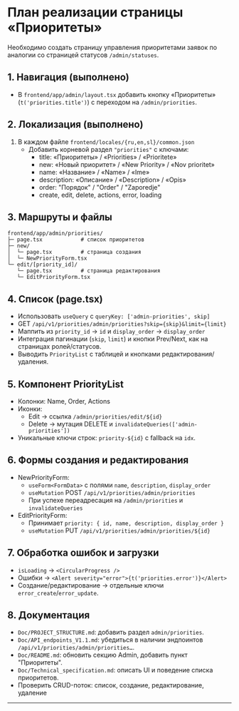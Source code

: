 # План реализации страницы «Приоритеты»

Необходимо создать страницу управления приоритетами заявок по аналогии со страницей статусов `/admin/statuses`.

## 1. Навигация (выполнено)
- В `frontend/app/admin/layout.tsx` добавить кнопку «Приоритеты» (`t('priorities.title')`) с переходом на `/admin/priorities`.

## 2. Локализация (выполнено)
1. В каждом файле `frontend/locales/{ru,en,sl}/common.json`
   - Добавить корневой раздел `"priorities"` с ключами:
     - title: «Приоритеты» / «Priorities» / «Prioritete»
     - new: «Новый приоритет» / «New Priority» / «Nov prioritet»
     - name: «Название» / «Name» / «Ime»
     - description: «Описание» / «Description» / «Opis»
     - order: "Порядок" / "Order" / "Zaporedje"
     - create, edit, delete, actions, error, loading

## 3. Маршруты и файлы
```
frontend/app/admin/priorities/
├─ page.tsx            # список приоритетов
├─ new/
│  └─ page.tsx         # страница создания
│  └─ NewPriorityForm.tsx
└─ edit/[priority_id]/
   └─ page.tsx         # страница редактирования
   └─ EditPriorityForm.tsx
```

## 4. Список (page.tsx)
- Использовать `useQuery` с `queryKey: ['admin-priorities', skip]`
- GET `/api/v1/priorities/admin/priorities?skip={skip}&limit={limit}`
- Маппить из `priority_id` → `id` и `display_order` → `display_order`
- Интеграция пагинации (`skip`, `limit`) и кнопки Prev/Next, как на страницах ролей/статусов.
- Выводить `PriorityList` с таблицей и кнопками редактирования/удаления.

## 5. Компонент PriorityList
- Колонки: Name, Order, Actions
- Иконки:
  - Edit → ссылка `/admin/priorities/edit/${id}`
  - Delete → мутация DELETE и `invalidateQueries(['admin-priorities'])`
- Уникальные ключи строк: `priority-${id}` с fallback на `idx`.

## 6. Формы создания и редактирования
- NewPriorityForm:
  - `useForm<FormData>` с полями `name`, `description`, `display_order`
  - `useMutation` POST `/api/v1/priorities/admin/priorities`
  - При успехе переадресация на `/admin/priorities` и `invalidateQueries`
- EditPriorityForm:
  - Принимает `priority: { id, name, description, display_order }`
  - `useMutation` PUT `/api/v1/priorities/admin/priorities/${id}`

## 7. Обработка ошибок и загрузки
- `isLoading` → `<CircularProgress />`
- Ошибки → `<Alert severity="error">{t('priorities.error')}</Alert>`
- Создание/редактирование → отдельные ключи `error_create`/`error_update`.

## 8. Документация 
- `Doc/PROJECT_STRUCTURE.md`: добавить раздел `admin/priorities`.
- `Doc/API_endpoints_V1.1.md`: убедиться в наличии эндпоинтов `/api/v1/priorities/admin/priorities…`.
- `Doc/README.md`: обновить секцию Admin, добавить пункт "Приоритеты".
- `Doc/Technical_specification.md`: описать UI и поведение списка приоритетов.
- Проверить CRUD-поток: список, создание, редактирование, удаление

---
